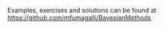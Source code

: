 

Examples, exercises and solutions can be found at https://github.com/mfumagalli/BayesianMethods





